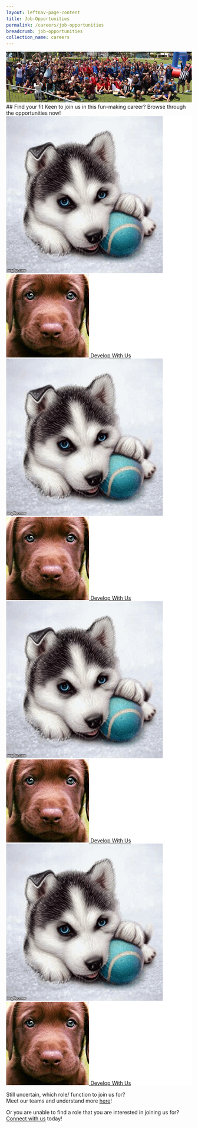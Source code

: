 ```yaml
---
layout: leftnav-page-content
title: Job-Opportunities
permalink: /careers/job-opportunities
breadcrumb: job-opportunities
collection_name: careers
---
```

<div class="row">
  <div class="col is-12">
	<figure style="margin: 0;position: relative;">
        <img src="../images/careers/hero-banner.jpg" alt="Life in Sentosa"/>
        </figure>
  </div>
</div>
## Find your fit
  Keen to join us in this fun-making career?  
  Browse through the opportunities now!  
 <div class="row" style="background-color: white;">
	<div class="col is-4" style="background-color: white;padding:0;">
		<a href="https://isomer-sentosa-staging.netlify.com/life-in-sentosa/develop-with-us">
                <figure style="margin: 0; position: relative;">
			<img class="grid-image-1" src="../images/careers/testimagev1.gif" alt="Develop With Us"/>
			<img src="../images/careers/dog.jpg" class="grid-image-2" alt="Develop With Us"/>
			<span class="image-text-1">Develop With Us</span>
		</figure>
			</a>
	</div>
<div class="col is-4" style="background-color: white;padding:0;">
		<a href="https://isomer-sentosa-staging.netlify.com/life-in-sentosa/develop-with-us">
                <figure style="margin: 0; position: relative;">
			<img class="grid-image-1" src="../images/careers/testimagev1.gif" alt="Develop With Us"/>
			<img src="../images/careers/dog.jpg" class="grid-image-2" alt="Develop With Us"/>
			<span class="image-text-1">Develop With Us</span>
		</figure>
			</a>
	</div>
	<div class="col is-4" style="background-color: white;padding:0;">
                <figure style="margin: 0; position: relative;">
		</figure>
	</div>
</div>

 <div class="row" style="background-color: white;">
<div class="col is-4" style="background-color: white;padding:0;">
		<a href="https://isomer-sentosa-staging.netlify.com/life-in-sentosa/develop-with-us">
                <figure style="margin: 0; position: relative;">
			<img class="grid-image-1" src="../images/careers/testimagev1.gif" alt="Develop With Us"/>
			<img src="../images/careers/dog.jpg" class="grid-image-2" alt="Develop With Us"/>
			<span class="image-text-1">Develop With Us</span>
		</figure>
			</a>
	</div>
<div class="col is-4" style="background-color: white;padding:0;">
		<a href="https://isomer-sentosa-staging.netlify.com/life-in-sentosa/develop-with-us">
                <figure style="margin: 0; position: relative;">
			<img class="grid-image-1" src="../images/careers/testimagev1.gif" alt="Develop With Us"/>
			<img src="../images/careers/dog.jpg" class="grid-image-2" alt="Develop With Us"/>
			<span class="image-text-1">Develop With Us</span>
		</figure>
			</a>
	</div>
	<div class="col is-4" style="background-color: white;padding:0;">
                <figure style="margin: 0; position: relative;">
		</figure>
	</div>
</div>
  
<!-- remember to change hyperlink for 1,2 to live site-->
<!-- remember to change hyperlink for 1,2 to live site-->
Still uncertain, which role/ function to join us for?  
Meet our teams and understand more [here][1]!
  
Or you are unable to find a role that you are interested in joining us for?  
  [Connect with us][2] today!


[1]: <https://isomer-sentosa-staging.netlify.com/careers/meet-the-teams/>
[2]: <https://isomer-sentosa-staging.netlify.com/careers/connect-with-us/>
